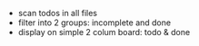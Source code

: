 - scan todos in all files
- filter into 2 groups: incomplete and done
- display on simple 2 colum board: todo & done
